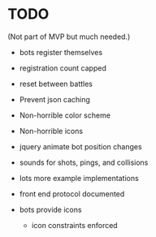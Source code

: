 # TODO

(Not part of MVP but much needed.)

- bots register themselves
- registration count capped
- reset between battles
- Prevent json caching
- Non-horrible color scheme
- Non-horrible icons
- jquery animate bot position changes
- sounds for shots, pings, and collisions
- lots more example implementations
- front end protocol documented

- bots provide icons
  - icon constraints enforced

